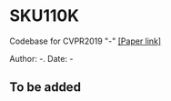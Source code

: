 # SKU110K
Codebase for CVPR2019 "-" [[Paper link]](https://---.pdf)

Author: -. Date: -

## To be added

